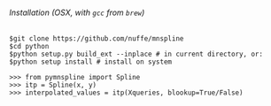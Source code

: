 ###### Installation (OSX, with `gcc` from `brew`)
```
$git clone https://github.com/nuffe/mnspline
$cd python
$python setup.py build_ext --inplace # in current directory, or:
$python setup install # install on system

>>> from pymnspline import Spline
>>> itp = Spline(x, y)
>>> interpolated_values = itp(Xqueries, blookup=True/False)
```
